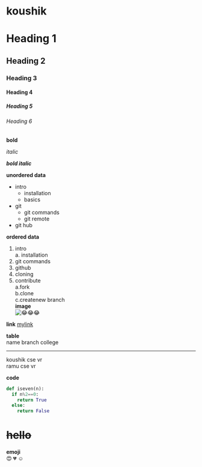# koushik
# Heading 1

## Heading 2

### Heading 3

#### Heading 4

##### Heading 5

###### Heading 6

**bold**

*italic*

***bold italic***

**unordered data**
- intro
  * installation
  * basics
- git
  - git commands
  - git remote
- git hub

**ordered data**
1. intro   
   a. installation   
2. git commands   
3. github   
4. cloning   
5. contribute   
   a.fork   
   b.clone   
   c.createnew branch   
**image**   
![😂😂😂](https://encrypted-tbn0.gstatic.com/images?q=tbn:ANd9GcQJiR3rHq2eltCwU8WGoKGHzBm5h913_hZX9A&usqp=CAU)

**link**
[mylink](https://www.yourquote.in/koushik-p-g-v-crkec/quotes)

**table**   
name branch college   
---- ------ -------
 koushik cse vr   
 ramu cse vr   

**code**
```python
def iseven(n):
  if n%2==0:
    return True
  else:
    return False
```

# ~~hello~~

**emoji**   
:heart_eyes:  :broken_heart:  :relaxed:
